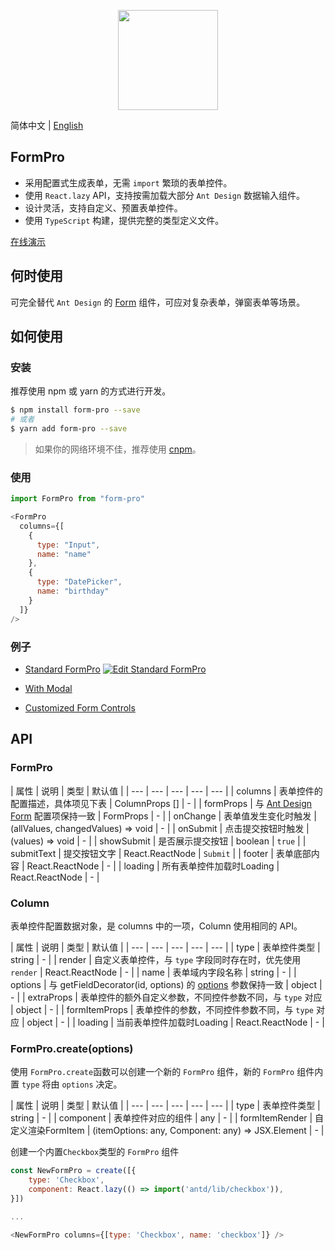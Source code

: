 <p align=center>
  <a href="https://form-pro.now.sh/?path=/story/components-formpro--read-me">
    <img width="160" src="https://image.zuiidea.com/Form-Pro__Logo.svg">
  </a>
</p>

简体中文 | [English](./README.md)

## FormPro

- 采用配置式生成表单，无需 `import` 繁琐的表单控件。
- 使用 `React.lazy` API，支持按需加载大部分 `Ant Design` 数据输入组件。
- 设计灵活，支持自定义、预置表单控件。
- 使用 `TypeScript` 构建，提供完整的类型定义文件。

[在线演示](https://codesandbox.io/s/standard-formpro-18usg?fontsize=14)

## 何时使用

可完全替代 `Ant Design` 的 [Form]((https://ant.design/components/form-cn/#Form)) 组件，可应对复杂表单，弹窗表单等场景。

## 如何使用

### 安装

推荐使用 npm 或 yarn 的方式进行开发。

```bash
$ npm install form-pro --save 
# 或者
$ yarn add form-pro --save
```

> 如果你的网络环境不佳，推荐使用 [cnpm](https://github.com/cnpm/cnpm)。

### 使用

```js
import FormPro from "form-pro"

<FormPro
  columns={[
    {
      type: "Input",
      name: "name"
    },
    {
      type: "DatePicker",
      name: "birthday"
    }
  ]}
/>
```

### 例子

- [Standard FormPro](https://form-pro.now.sh/?path=/story/components-formpro--standard-formpro) 
  [![Edit Standard FormPro](https://codesandbox.io/static/img/play-codesandbox.svg)](https://codesandbox.io/s/standard-formpro-18usg?fontsize=14)

- [With Modal](https://form-pro.now.sh/?path=/?path=/story/components-formpro--with-modal) 
- [Customized Form Controls](https://form-pro.now.sh/?path=/story/components-formpro--customized-form-controls) 


## API

### FormPro

| 属性 | 说明 | 类型 | 默认值 |
| --- | --- | --- | --- | --- |
| columns | 表单控件的配置描述，具体项见下表 | ColumnProps [] | - |
| formProps | 与 [Ant Design Form](https://ant.design/components/form-cn/#Form) 配置项保持一致 | FormProps | -   |
| onChange | 表单值发生变化时触发 | (allValues, changedValues) => void |  -  | 
| onSubmit | 点击提交按钮时触发 | (values) => void |  -  | 
| showSubmit | 是否展示提交按钮 | boolean |  `true`  | 
| submitText | 提交按钮文字 | React.ReactNode |  `Submit`  | 
| footer | 表单底部内容 | React.ReactNode |  -  | 
| loading | 所有表单控件加载时Loading | React.ReactNode |  -  | 

### Column

表单控件配置数据对象，是 columns 中的一项，Column 使用相同的 API。

| 属性 | 说明 | 类型 | 默认值 |
| --- | --- | --- | --- | --- |
| type | 表单控件类型 | string | - |
| render | 自定义表单控件，与 `type` 字段同时存在时，优先使用 `render` | React.ReactNode | - |
| name | 表单域内字段名称 | string | - |
| options | 与 getFieldDecorator(id, options) 的 [options](https://ant.design/components/form-cn/#getFieldDecorator(id,-options)-%E5%8F%82%E6%95%B0) 参数保持一致 | object | - |
| extraProps | 表单控件的额外自定义参数，不同控件参数不同，与 `type` 对应 | object | - |
| formItemProps | 表单控件的参数，不同控件参数不同，与 `type` 对应 | object  | - |
| loading | 当前表单控件加载时Loading | React.ReactNode |  -  | 


### FormPro.create(options)

使用 `FormPro.create`函数可以创建一个新的 `FormPro` 组件，新的 `FormPro` 组件内置 `type` 将由 `options` 决定。

| 属性 | 说明 | 类型 | 默认值 |
| --- | --- | --- | --- | --- |
| type | 表单控件类型 | string | - |
| component | 表单控件对应的组件 | any | - |
| formItemRender | 自定义渲染FormItem |  (itemOptions: any, Component: any) => JSX.Element | - |

创建一个内置`Checkbox`类型的 `FormPro` 组件

```javascript
const NewFormPro = create([{
    type: 'Checkbox',
    component: React.lazy(() => import('antd/lib/checkbox')),
}])  

...

<NewFormPro columns={[type: 'Checkbox', name: 'checkbox']} />
```
